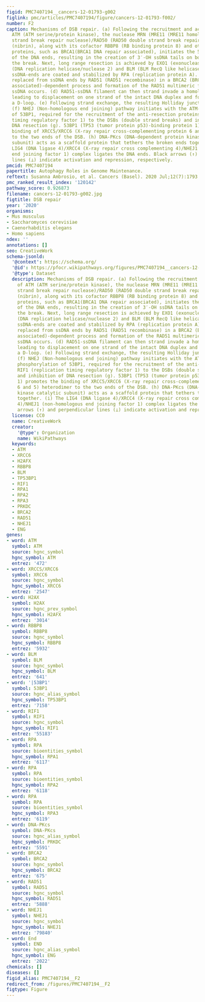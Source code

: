 ```yaml
---
figid: PMC7407194__cancers-12-01793-g002
figlink: pmc/articles/PMC7407194/figure/cancers-12-01793-f002/
number: F2
caption: Mechanisms of DSB repair. (a) Following the recruitment and activation of
  ATM (ATM serine/protein kinase), the nuclease MRN (MRE11 (MRE11 homolog, double
  strand break repair nuclease)/RAD50 (RAD50 double strand break repair protein)/NBN
  (nibrin), along with its cofactor RBBP8 (RB binding protein 8) and other accessory
  proteins, such as BRCA1(BRCA1 DNA repair associated), initiates the 5′-3′ resection
  of the DNA ends, resulting in the creation of 3′-OH ssDNA tails on both ends of
  the break. Next, long range resection is achieved by EXO1 (exonuclease 1), DNA2
  (DNA replication helicase/nuclease 2) and BLM (BLM RecQ like helicase). (b) The
  ssDNA-ends are coated and stabilized by RPA (replication protein A). (c) RPA is
  replaced from ssDNA ends by RAD51 (RAD51 recombinase) in a BRCA2 (BRCA2 DNA repair
  associated)-dependent process and formation of the RAD51 multimeric filament on
  ssDNA occurs. (d) RAD51-ssDNA filament can then strand invade a homologous dsDNA,
  leading to displacement on one strand of the intact DNA duplex and formation of
  a D-loop. (e) Following strand exchange, the resulting Holliday junction is resolved.
  (f) NHEJ (Non-homologous end joining) pathway initiates with the ATM-mediated phosphorylation
  of 53BP1, required for the recruitment of the anti-resection proteins RIF1 (replication
  timing regulatory factor 1) to the DSBs (double strand breaks) and inhibition of
  DNA resection (g). 53BP1 (TP53 (tumor protein p53)-binding protein 1) promotes the
  binding of XRCC5/XRCC6 (X-ray repair cross-complementing protein 6 and 5) heterodimer
  to the two ends of the DSB. (h) DNA-PKcs (DNA-dependent protein kinase catalytic
  subunit) acts as a scaffold protein that tethers the broken ends together. (i) The
  LIG4 (DNA ligase 4)/XRCC4 (X-ray repair cross complementing 4)/NHEJ1 (non-homologous
  end joining factor 1) complex ligates the DNA ends. Black arrows (↑) and perpendicular
  lines (⊥) indicate activation and repression, respectively.
pmcid: PMC7407194
papertitle: Autophagy Roles in Genome Maintenance.
reftext: Susanna Ambrosio, et al. Cancers (Basel). 2020 Jul;12(7):1793.
pmc_ranked_result_index: '120142'
pathway_score: 0.926873
filename: cancers-12-01793-g002.jpg
figtitle: DSB repair
year: '2020'
organisms:
- Mus musculus
- Saccharomyces cerevisiae
- Caenorhabditis elegans
- Homo sapiens
ndex: ''
annotations: []
seo: CreativeWork
schema-jsonld:
  '@context': https://schema.org/
  '@id': https://pfocr.wikipathways.org/figures/PMC7407194__cancers-12-01793-g002.html
  '@type': Dataset
  description: Mechanisms of DSB repair. (a) Following the recruitment and activation
    of ATM (ATM serine/protein kinase), the nuclease MRN (MRE11 (MRE11 homolog, double
    strand break repair nuclease)/RAD50 (RAD50 double strand break repair protein)/NBN
    (nibrin), along with its cofactor RBBP8 (RB binding protein 8) and other accessory
    proteins, such as BRCA1(BRCA1 DNA repair associated), initiates the 5′-3′ resection
    of the DNA ends, resulting in the creation of 3′-OH ssDNA tails on both ends of
    the break. Next, long range resection is achieved by EXO1 (exonuclease 1), DNA2
    (DNA replication helicase/nuclease 2) and BLM (BLM RecQ like helicase). (b) The
    ssDNA-ends are coated and stabilized by RPA (replication protein A). (c) RPA is
    replaced from ssDNA ends by RAD51 (RAD51 recombinase) in a BRCA2 (BRCA2 DNA repair
    associated)-dependent process and formation of the RAD51 multimeric filament on
    ssDNA occurs. (d) RAD51-ssDNA filament can then strand invade a homologous dsDNA,
    leading to displacement on one strand of the intact DNA duplex and formation of
    a D-loop. (e) Following strand exchange, the resulting Holliday junction is resolved.
    (f) NHEJ (Non-homologous end joining) pathway initiates with the ATM-mediated
    phosphorylation of 53BP1, required for the recruitment of the anti-resection proteins
    RIF1 (replication timing regulatory factor 1) to the DSBs (double strand breaks)
    and inhibition of DNA resection (g). 53BP1 (TP53 (tumor protein p53)-binding protein
    1) promotes the binding of XRCC5/XRCC6 (X-ray repair cross-complementing protein
    6 and 5) heterodimer to the two ends of the DSB. (h) DNA-PKcs (DNA-dependent protein
    kinase catalytic subunit) acts as a scaffold protein that tethers the broken ends
    together. (i) The LIG4 (DNA ligase 4)/XRCC4 (X-ray repair cross complementing
    4)/NHEJ1 (non-homologous end joining factor 1) complex ligates the DNA ends. Black
    arrows (↑) and perpendicular lines (⊥) indicate activation and repression, respectively.
  license: CC0
  name: CreativeWork
  creator:
    '@type': Organization
    name: WikiPathways
  keywords:
  - ATM
  - XRCC6
  - H2AFX
  - RBBP8
  - BLM
  - TP53BP1
  - RIF1
  - RPA1
  - RPA2
  - RPA3
  - PRKDC
  - BRCA2
  - RAD51
  - NHEJ1
  - ENG
genes:
- word: ATM
  symbol: ATM
  source: hgnc_symbol
  hgnc_symbol: ATM
  entrez: '472'
- word: XRCCS/XRCC6
  symbol: XRCC6
  source: hgnc_symbol
  hgnc_symbol: XRCC6
  entrez: '2547'
- word: H2AX
  symbol: H2AX
  source: hgnc_prev_symbol
  hgnc_symbol: H2AFX
  entrez: '3014'
- word: RBBP8
  symbol: RBBP8
  source: hgnc_symbol
  hgnc_symbol: RBBP8
  entrez: '5932'
- word: BLM
  symbol: BLM
  source: hgnc_symbol
  hgnc_symbol: BLM
  entrez: '641'
- word: '|53BP1'
  symbol: 53BP1
  source: hgnc_alias_symbol
  hgnc_symbol: TP53BP1
  entrez: '7158'
- word: RIF1
  symbol: RIF1
  source: hgnc_symbol
  hgnc_symbol: RIF1
  entrez: '55183'
- word: RPA
  symbol: RPA
  source: bioentities_symbol
  hgnc_symbol: RPA1
  entrez: '6117'
- word: RPA
  symbol: RPA
  source: bioentities_symbol
  hgnc_symbol: RPA2
  entrez: '6118'
- word: RPA
  symbol: RPA
  source: bioentities_symbol
  hgnc_symbol: RPA3
  entrez: '6119'
- word: DNA-PKcs
  symbol: DNA-PKcs
  source: hgnc_alias_symbol
  hgnc_symbol: PRKDC
  entrez: '5591'
- word: BRCA2
  symbol: BRCA2
  source: hgnc_symbol
  hgnc_symbol: BRCA2
  entrez: '675'
- word: RAD51
  symbol: RAD51
  source: hgnc_symbol
  hgnc_symbol: RAD51
  entrez: '5888'
- word: NHEJ1
  symbol: NHEJ1
  source: hgnc_symbol
  hgnc_symbol: NHEJ1
  entrez: '79840'
- word: End
  symbol: END
  source: hgnc_alias_symbol
  hgnc_symbol: ENG
  entrez: '2022'
chemicals: []
diseases: []
figid_alias: PMC7407194__F2
redirect_from: /figures/PMC7407194__F2
figtype: Figure
---
```

